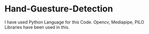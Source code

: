 # Hand-Guesture-Detection
I have used Python Language for this Code. Opencv, Mediapipe, PILO Libraries have been used in this.
